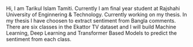 Hi, I am Tarikul Islam Tamiti. Currently I am final year student at Rajshahi University of Enginnering & Technology. Currently working on my thesis. In my thesis I have choosen to extract sentiment from Bangla comments. There are six classes in the Ekattor TV dataset and I will build Machine Learning, Deep Learning and Transformer Based Models to predict the sentiment from each class.
